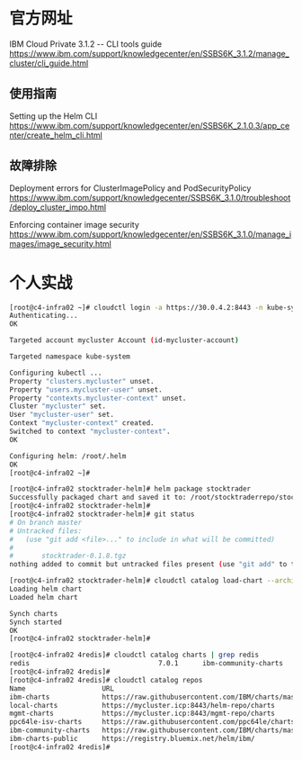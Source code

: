 
# 官方网址

IBM Cloud Private 3.1.2 -- CLI tools guide https://www.ibm.com/support/knowledgecenter/en/SSBS6K_3.1.2/manage_cluster/cli_guide.html

## 使用指南

Setting up the Helm CLI https://www.ibm.com/support/knowledgecenter/en/SSBS6K_2.1.0.3/app_center/create_helm_cli.html

## 故障排除

Deployment errors for ClusterImagePolicy and PodSecurityPolicy https://www.ibm.com/support/knowledgecenter/SSBS6K_3.1.0/troubleshoot/deploy_cluster_impo.html

Enforcing container image security https://www.ibm.com/support/knowledgecenter/en/SSBS6K_3.1.0/manage_images/image_security.html

# 个人实战

```sh
[root@c4-infra02 ~]# cloudctl login -a https://30.0.4.2:8443 -n kube-system --skip-ssl-validation -u admin -p ${PASSWD}
Authenticating...
OK

Targeted account mycluster Account (id-mycluster-account)

Targeted namespace kube-system

Configuring kubectl ...
Property "clusters.mycluster" unset.
Property "users.mycluster-user" unset.
Property "contexts.mycluster-context" unset.
Cluster "mycluster" set.
User "mycluster-user" set.
Context "mycluster-context" created.
Switched to context "mycluster-context".
OK

Configuring helm: /root/.helm
OK
[root@c4-infra02 ~]#
```

```sh
[root@c4-infra02 stocktrader-helm]# helm package stocktrader
Successfully packaged chart and saved it to: /root/stocktraderrepo/stocktrader-helm/stocktrader-0.1.8.tgz
[root@c4-infra02 stocktrader-helm]#
[root@c4-infra02 stocktrader-helm]# git status
# On branch master
# Untracked files:
#   (use "git add <file>..." to include in what will be committed)
#
#       stocktrader-0.1.8.tgz
nothing added to commit but untracked files present (use "git add" to track)

[root@c4-infra02 stocktrader-helm]# cloudctl catalog load-chart --archive stocktrader-0.1.8.tgz --repo local-charts
Loading helm chart
Loaded helm chart

Synch charts
Synch started
OK
[root@c4-infra02 stocktrader-helm]#
```
```sh
[root@c4-infra02 4redis]# cloudctl catalog charts | grep redis
redis                                7.0.1      ibm-community-charts   Open source, advanced key-value store.
[root@c4-infra02 4redis]#
[root@c4-infra02 4redis]# cloudctl catalog repos
Name                   URL                                                                    Local
ibm-charts             https://raw.githubusercontent.com/IBM/charts/master/repo/stable/       false
local-charts           https://mycluster.icp:8443/helm-repo/charts                            true
mgmt-charts            https://mycluster.icp:8443/mgmt-repo/charts                            true
ppc64le-isv-charts     https://raw.githubusercontent.com/ppc64le/charts/master/repo/stable/   false
ibm-community-charts   https://raw.githubusercontent.com/IBM/charts/master/repo/community/    false
ibm-charts-public      https://registry.bluemix.net/helm/ibm/                                 false
[root@c4-infra02 4redis]#
```
